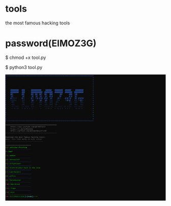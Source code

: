 # tools
the most famous hacking tools
# password(ElMOZ3G)
$ chmod +x tool.py


$ python3 tool.py



<img src="https://github.com/mohamedmayallo90/tools/blob/main/my%20tools.png">
